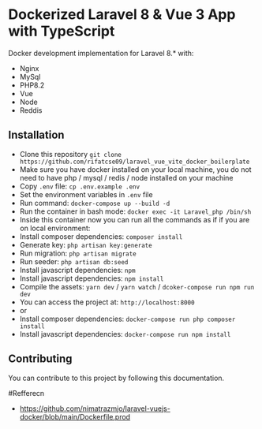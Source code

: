 # Dockerized Laravel 8 & Vue 3 App with TypeScript

Docker development implementation for Laravel 8.\* with:

- Nginx
- MySql
- PHP8.2
- Vue
- Node
- Reddis

## Installation

- Clone this repository `git clone https://github.com/rifatcse09/laravel_vue_vite_docker_boilerplate`
- Make sure you have docker installed on your local machine, you do not need to have php / mysql / redis / node installed on your machine
- Copy `.env` file: `cp .env.example .env`
- Set the environment variables in `.env` file
- Run command: `docker-compose up --build -d`
-  Run the container in bash mode: `docker exec -it Laravel_php /bin/sh`
- Inside this container now you can run all the commands as if if you are on local environment:
- Install composer dependencies: `composer install`
- Generate key: `php artisan key:generate`
- Run migration: `php artisan migrate`
- Run seeder: `php artisan db:seed`
- Install javascript dependencies: `npm`
- Install javascript dependencies: `npm install`
- Compile the assets: `yarn dev` / `yarn watch`  / `dcoker-compose run npm run dev`
- You can access the project at: `http://localhost:8000`
- or
- Install composer dependencies: `docker-compose run php composer install`
- Install javascript dependencies: `docker-compose run npm install`


## Contributing

You can contribute to this project by following this documentation.

#Refferecn
- https://github.com/nimatrazmjo/laravel-vuejs-docker/blob/main/Dockerfile.prod